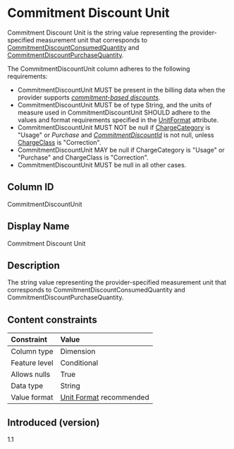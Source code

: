 # Commitment Discount Unit

Commitment Discount Unit is the string value representing the provider-specified measurement unit that corresponds to [CommitmentDiscountConsumedQuantity](#commitmentdiscountconsumedquantity) and [CommitmentDiscountPurchaseQuantity](#commitmentdiscountpurchasequantity).

The CommitmentDiscountUnit column adheres to the following requirements:

 * CommitmentDiscountUnit MUST be present in the billing data when the provider supports [*commitment-based discounts*](#glossary:commitment-based-discount).
 * CommitmentDiscountUnit MUST be of type String, and the units of measure used in CommitmentDiscountUnit SHOULD adhere to the values and format requirements specified in the [UnitFormat](#unitformat) attribute.
 * CommitmentDiscountUnit MUST NOT be null if [ChargeCategory](#chargecategory) is "Usage" or *Purchase* and [*CommitmentDiscountId*](#commitmentdiscountid) is not null, unless [ChargeClass](#chargeclass) is "Correction".
 * CommitmentDiscountUnit MAY be null if ChargeCategory is "Usage" or "Purchase" and ChargeClass is "Correction".
 * CommitmentDiscountUnit MUST be null in all other cases.

## Column ID

CommitmentDiscountUnit

## Display Name

Commitment Discount Unit

## Description

The string value representing the provider-specified measurement unit that corresponds to CommitmentDiscountConsumedQuantity and CommitmentDiscountPurchaseQuantity.

## Content constraints

| Constraint      | Value            |
|:----------------|:-----------------|
| Column type     | Dimension        |
| Feature level   | Conditional      |
| Allows nulls    | True             |
| Data type       | String           |
| Value format    | [Unit Format](#unitformat) recommended |

## Introduced (version)

1.1
